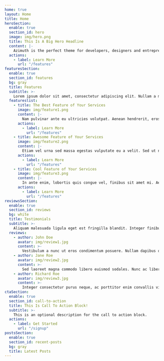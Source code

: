 ```yaml
---
home: true
layout: Home
title: Home
heroSection:
  enable: true
  section_id: hero
  image: img/hero.png
  title: This Is A Big Hero Headline
  content: |-
    Azimuth is the perfect theme for developers, designers and entrepreneurs who need a sleek, modern SaaS site. 
  actions:
    - label: Learn More
      url: "/features"
featuresSection:
  enable: true
  section_id: features
  bg: gray
  title: Features
  subtitle: >-
    Lorem ipsum dolor sit amet, consectetur adipiscing elit. Nullam a metus quis lorem malesuada luctus.
  featureslist:
    - title: The Best Feature of Your Services
      image: img/feature1.png
      content: |-
        Nam pulvinar ante eu ultricies volutpat. Aenean hendrerit, eros sed aliquet luctus, lorem risus volutpat dolor, nec dignissim diam neque consequat ex.
      actions:
        - label: Learn More
          url: "/features"
    - title: Awesome Feature of Your Services
      image: img/feature2.png
      content: |-
        Etiam vel urna sed massa egestas vulputate eu a velit. Sed ut nisl nec sapien interdum luctus. Cras rhoncus condimentum metus sit amet auctor.
      actions:
        - label: Learn More
          url: "/features"
    - title: Cool Feature of Your Services
      image: img/feature3.png
      content: |-
        In ante enim, lobortis quis congue vel, finibus sit amet mi. Aenean quis venenatis sem. Proin eget massa id metus eleifend maximus sit amet nec urna.
      actions:
        - label: Learn More
          url: "/features"
reviewsSection:
  enable: true
  section_id: reviews
  bg: white
  title: Testimonials
  subtitle: >-
    Aliquam malesuada ligula eget est fringilla blandit. Integer finibus semper libero id sodales. 
  reviews:
    - author: John Doe
      avatar: img/review1.jpg
      content: >-
        Vestibulum a nunc ut eros condimentum posuere. Nullam dapibus quis nunc non interdum. Pellentesque tortor ligula, gravida ac commodo eu.
    - author: Jane Roe
      avatar: img/review2.jpg
      content: >-
        Sed laoreet magna commodo libero euismod sodales. Nunc ac libero convallis, interdum ligula vel, pretium diam. Integer commodo sem at dui sollicitudin, vel posuere justo laoreet.
    - author: Richard Roe
      avatar: img/review3.jpg
      content: >-
        Integer consectetur purus neque, ac porttitor enim convallis vitae. Interdum et malesuada fames ac ante ipsum primis in faucibus.
ctaSection:
  enable: true
  section_id: call-to-action
  title: This Is Call To Action Block!
  subtitle: >-
    This is an optional description for the call to action block.
  actions:
    - label: Get Started
      url: "/signup"
postsSection:
  enable: true
  section_id: recent-posts
  bg: gray
  title: Latest Posts
---
```


